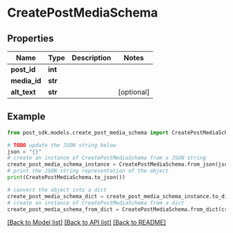 # CreatePostMediaSchema


## Properties

Name | Type | Description | Notes
------------ | ------------- | ------------- | -------------
**post_id** | **int** |  | 
**media_id** | **str** |  | 
**alt_text** | **str** |  | [optional] 

## Example

```python
from post_sdk.models.create_post_media_schema import CreatePostMediaSchema

# TODO update the JSON string below
json = "{}"
# create an instance of CreatePostMediaSchema from a JSON string
create_post_media_schema_instance = CreatePostMediaSchema.from_json(json)
# print the JSON string representation of the object
print(CreatePostMediaSchema.to_json())

# convert the object into a dict
create_post_media_schema_dict = create_post_media_schema_instance.to_dict()
# create an instance of CreatePostMediaSchema from a dict
create_post_media_schema_from_dict = CreatePostMediaSchema.from_dict(create_post_media_schema_dict)
```
[[Back to Model list]](../README.md#documentation-for-models) [[Back to API list]](../README.md#documentation-for-api-endpoints) [[Back to README]](../README.md)


